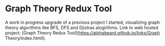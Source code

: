 # Graph Theory Redux Tool
A work in progress upgrade of a previous project I started, visualizing graph theory algorithms like BFS, DFS and Djistras alogirthms.
Link to web hosted project: [Graph Theory Redux Tool](https://alphabeard.github.io/links/Graph Theory/index.htmll).